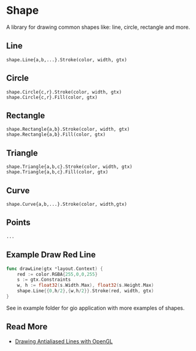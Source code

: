 # Shape

A library for drawing common shapes like: line, circle, rectangle and more.

## Line
```
shape.Line{a,b,...}.Stroke(color, width, gtx)
```

## Circle
```
shape.Circle{c,r}.Stroke(color, width, gtx)
shape.Circle{c,r}.Fill(color, gtx)
```

## Rectangle
```
shape.Rectangle{a,b}.Stroke(color, width, gtx)
shape.Rectangle{a,b}.Fill(color, gtx)
```

## Triangle
```
shape.Triangle{a,b,c}.Stroke(color, width, gtx)
shape.Triangle{a,b,c}.Fill(color, gtx)
```

## Curve
```
shape.Curve{a,b,...}.Stroke(color, width,gtx)
```

## Points
```
...
```

## Example Draw Red Line 
```go
func drawLine(gtx *layout.Context) {
    red := color.RGBA{255,0,0,255}
    s := gtx.Constraints
    w, h := float32(s.Width.Max), float32(s.Height.Max)
    shape.Line{{0,h/2},{w,h/2}}.Stroke(red, width, gtx)
}
```

See in example folder for gio application with more examples of shapes.

## Read More

* [Drawing Antialiased Lines with OpenGL](https://blog.mapbox.com/drawing-antialiased-lines-with-opengl-8766f34192dc)